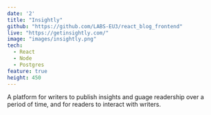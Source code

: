```yaml
---
date: '2'
title: "Insightly"
github: "https://github.com/LABS-EU3/react_blog_frontend"
live: "https://getinsightly.com/"
image: "images/insightly.png"
tech:
  - React
  - Node
  - Postgres
feature: true
height: 450
---
```


A platform for writers to publish insights and guage readership over a period of time, and for readers to interact with writers.
